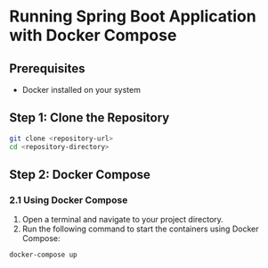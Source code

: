 # Running Spring Boot Application with Docker Compose

## Prerequisites

- Docker installed on your system

## Step 1: Clone the Repository

```bash
git clone <repository-url>
cd <repository-directory>
```
## Step 2: Docker Compose

### 2.1 Using Docker Compose

1. Open a terminal and navigate to your project directory.
2. Run the following command to start the containers using Docker Compose:

```bash
docker-compose up
```
